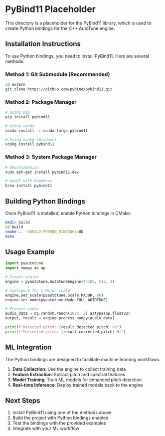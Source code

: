 # PyBind11 Placeholder

This directory is a placeholder for the PyBind11 library, which is used to create Python bindings for the C++ AutoTune engine.

## Installation Instructions

To use Python bindings, you need to install PyBind11. Here are several methods:

### Method 1: Git Submodule (Recommended)
```bash
cd extern
git clone https://github.com/pybind/pybind11.git
```

### Method 2: Package Manager
```bash
# Using pip
pip install pybind11

# Using conda
conda install -c conda-forge pybind11

# Using vcpkg (Windows)
vcpkg install pybind11
```

### Method 3: System Package Manager
```bash
# Ubuntu/Debian
sudo apt-get install pybind11-dev

# macOS with Homebrew
brew install pybind11
```

## Building Python Bindings

Once PyBind11 is installed, enable Python bindings in CMake:

```bash
mkdir build
cd build
cmake .. -DBUILD_PYTHON_BINDINGS=ON
make
```

## Usage Example

```python
import pyautotune
import numpy as np

# Create engine
engine = pyautotune.AutotuneEngine(44100, 512, 2)

# Configure for C Major scale
engine.set_scale(pyautotune.Scale.MAJOR, 60)
engine.set_mode(pyautotune.Mode.FULL_AUTOTUNE)

# Process audio
audio_data = np.random.randn(1024, 2).astype(np.float32)
output, result = engine.process_numpy(audio_data)

print(f"Detected pitch: {result.detected_pitch} Hz")
print(f"Corrected pitch: {result.corrected_pitch} Hz")
```

## ML Integration

The Python bindings are designed to facilitate machine learning workflows:

1. **Data Collection**: Use the engine to collect training data
2. **Feature Extraction**: Extract pitch and spectral features
3. **Model Training**: Train ML models for enhanced pitch detection
4. **Real-time Inference**: Deploy trained models back to the engine

## Next Steps

1. Install PyBind11 using one of the methods above
2. Build the project with Python bindings enabled
3. Test the bindings with the provided examples
4. Integrate with your ML workflow
